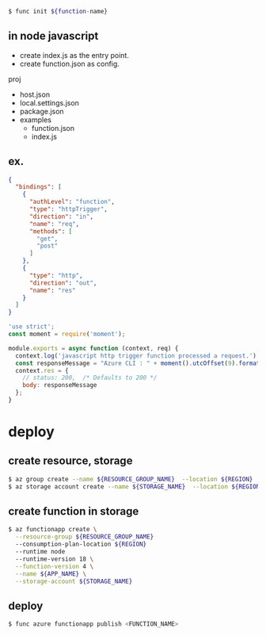 
```sh
$ func init ${function-name}
```

## in node javascript
* create index.js as the entry point.
* create function.json as config.

proj
  - host.json
  - local.settings.json
  - package.json
  - examples
    - function.json
    - index.js


## ex.
```json
{
  "bindings": [
    {
      "authLevel": "function", 
      "type": "httpTrigger", 
      "direction": "in", 
      "name": "req", 
      "methods": [
        "get", 
        "post"
      ]
    }, 
    {
      "type": "http", 
      "direction": "out",
      "name": "res"
    }
  ]
}

```

```javascript
'use strict';
const moment = require('moment');

module.exports = async function (context, req) {
  context.log('javascript http trigger function processed a request.');
  const responseMessage = "Azure CLI : " + moment().utcOffset(9).format('YYYY-MM-DD HH:mm:ss');
  context.res = {
    // status: 200,  /* Defaults to 200 */
    body: responseMessage
  };
}
```


# deploy

## create resource, storage
```sh
$ az group create --name ${RESOURCE_GROUP_NAME}  --location ${REGION}
$ az storage account create --name ${STORAGE_NAME}  --location ${REGION} --resource-group ${RESOURCE_GROUP_NAME}
```

## create function in storage
```sh
$ az functionapp create \
  --resource-group ${RESOURCE_GROUP_NAME}
  --consumption-plan-location ${REGION}
  --runtime node
  --runtime-version 18 \
  --function-version 4 \
  --name ${APP_NAME} \
  --storage-account ${STORAGE_NAME}
```

## deploy
```sh
$ func azure functionapp publish <FUNCTION_NAME>
```


